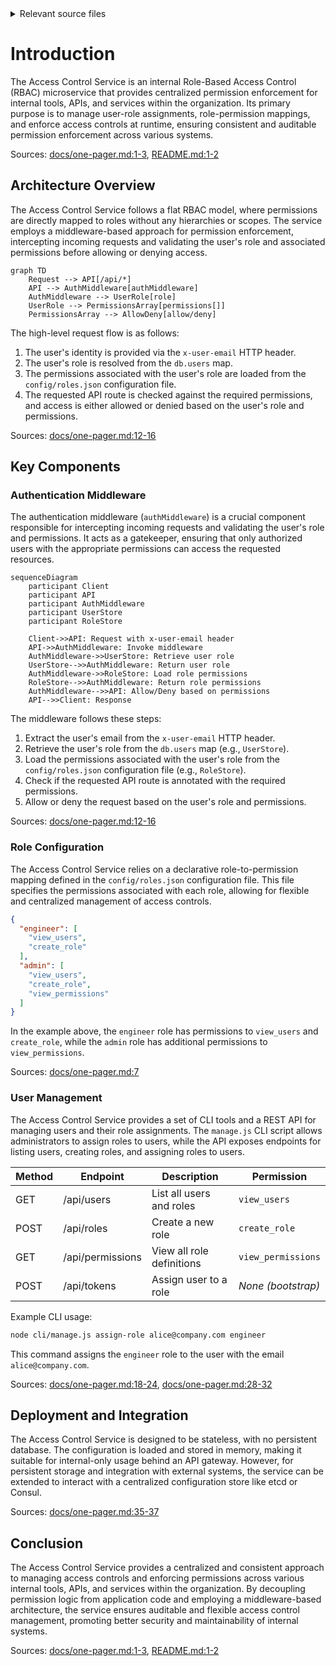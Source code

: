 <details>
<summary>Relevant source files</summary>

The following files were used as context for generating this wiki page:

- [README.md](https://github.com/aanickode/access-control-service/blob/main/README.md)
- [docs/one-pager.md](https://github.com/aanickode/access-control-service/blob/main/docs/one-pager.md)

</details>

# Introduction

The Access Control Service is an internal Role-Based Access Control (RBAC) microservice that provides centralized permission enforcement for internal tools, APIs, and services within the organization. Its primary purpose is to manage user-role assignments, role-permission mappings, and enforce access controls at runtime, ensuring consistent and auditable permission enforcement across various systems.

Sources: [docs/one-pager.md:1-3](https://github.com/aanickode/access-control-service/blob/main/docs/one-pager.md#L1-L3), [README.md:1-2](https://github.com/aanickode/access-control-service/blob/main/README.md#L1-L2)

## Architecture Overview

The Access Control Service follows a flat RBAC model, where permissions are directly mapped to roles without any hierarchies or scopes. The service employs a middleware-based approach for permission enforcement, intercepting incoming requests and validating the user's role and associated permissions before allowing or denying access.

```mermaid
graph TD
    Request --> API[/api/*]
    API --> AuthMiddleware[authMiddleware]
    AuthMiddleware --> UserRole[role]
    UserRole --> PermissionsArray[permissions[]]
    PermissionsArray --> AllowDeny[allow/deny]
```

The high-level request flow is as follows:

1. The user's identity is provided via the `x-user-email` HTTP header.
2. The user's role is resolved from the `db.users` map.
3. The permissions associated with the user's role are loaded from the `config/roles.json` configuration file.
4. The requested API route is checked against the required permissions, and access is either allowed or denied based on the user's role and permissions.

Sources: [docs/one-pager.md:12-16](https://github.com/aanickode/access-control-service/blob/main/docs/one-pager.md#L12-L16)

## Key Components

### Authentication Middleware

The authentication middleware (`authMiddleware`) is a crucial component responsible for intercepting incoming requests and validating the user's role and permissions. It acts as a gatekeeper, ensuring that only authorized users with the appropriate permissions can access the requested resources.

```mermaid
sequenceDiagram
    participant Client
    participant API
    participant AuthMiddleware
    participant UserStore
    participant RoleStore

    Client->>API: Request with x-user-email header
    API->>AuthMiddleware: Invoke middleware
    AuthMiddleware->>UserStore: Retrieve user role
    UserStore-->>AuthMiddleware: Return user role
    AuthMiddleware->>RoleStore: Load role permissions
    RoleStore-->>AuthMiddleware: Return role permissions
    AuthMiddleware-->>API: Allow/Deny based on permissions
    API-->>Client: Response
```

The middleware follows these steps:

1. Extract the user's email from the `x-user-email` HTTP header.
2. Retrieve the user's role from the `db.users` map (e.g., `UserStore`).
3. Load the permissions associated with the user's role from the `config/roles.json` configuration file (e.g., `RoleStore`).
4. Check if the requested API route is annotated with the required permissions.
5. Allow or deny the request based on the user's role and permissions.

Sources: [docs/one-pager.md:12-16](https://github.com/aanickode/access-control-service/blob/main/docs/one-pager.md#L12-L16)

### Role Configuration

The Access Control Service relies on a declarative role-to-permission mapping defined in the `config/roles.json` configuration file. This file specifies the permissions associated with each role, allowing for flexible and centralized management of access controls.

```json
{
  "engineer": [
    "view_users",
    "create_role"
  ],
  "admin": [
    "view_users",
    "create_role",
    "view_permissions"
  ]
}
```

In the example above, the `engineer` role has permissions to `view_users` and `create_role`, while the `admin` role has additional permissions to `view_permissions`.

Sources: [docs/one-pager.md:7](https://github.com/aanickode/access-control-service/blob/main/docs/one-pager.md#L7)

### User Management

The Access Control Service provides a set of CLI tools and a REST API for managing users and their role assignments. The `manage.js` CLI script allows administrators to assign roles to users, while the API exposes endpoints for listing users, creating roles, and assigning roles to users.

| Method | Endpoint         | Description                   | Permission         |
|--------|------------------|-------------------------------|--------------------|
| GET    | /api/users       | List all users and roles      | `view_users`       |
| POST   | /api/roles       | Create a new role             | `create_role`      |
| GET    | /api/permissions | View all role definitions     | `view_permissions` |
| POST   | /api/tokens      | Assign user to a role         | *None (bootstrap)* |

Example CLI usage:

```bash
node cli/manage.js assign-role alice@company.com engineer
```

This command assigns the `engineer` role to the user with the email `alice@company.com`.

Sources: [docs/one-pager.md:18-24](https://github.com/aanickode/access-control-service/blob/main/docs/one-pager.md#L18-L24), [docs/one-pager.md:28-32](https://github.com/aanickode/access-control-service/blob/main/docs/one-pager.md#L28-L32)

## Deployment and Integration

The Access Control Service is designed to be stateless, with no persistent database. The configuration is loaded and stored in memory, making it suitable for internal-only usage behind an API gateway. However, for persistent storage and integration with external systems, the service can be extended to interact with a centralized configuration store like etcd or Consul.

Sources: [docs/one-pager.md:35-37](https://github.com/aanickode/access-control-service/blob/main/docs/one-pager.md#L35-L37)

## Conclusion

The Access Control Service provides a centralized and consistent approach to managing access controls and enforcing permissions across various internal tools, APIs, and services within the organization. By decoupling permission logic from application code and employing a middleware-based architecture, the service ensures auditable and flexible access control management, promoting better security and maintainability of internal systems.

Sources: [docs/one-pager.md:1-3](https://github.com/aanickode/access-control-service/blob/main/docs/one-pager.md#L1-L3), [README.md:1-2](https://github.com/aanickode/access-control-service/blob/main/README.md#L1-L2)